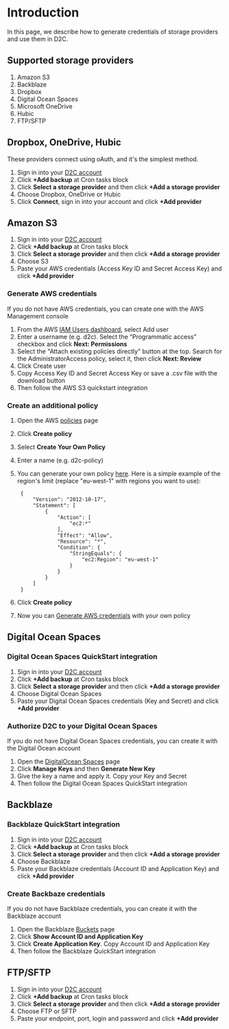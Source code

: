 # Introduction

In this page, we describe how to generate credentials of storage providers and use them in D2C.

## Supported storage providers

1. Amazon S3
2. Backblaze
3. Dropbox
4. Digital Ocean Spaces
5. Microsoft OneDrive
6. Hubic
7. FTP/SFTP

## Dropbox, OneDrive, Hubic

These providers connect using oAuth, and it's the simplest method.

1. Sign in into your [D2C account](https://panel.d2c.io/account/login)
2. Click **+Add backup** at Cron tasks block
3. Click **Select a storage provider** and then click **+Add a storage provider**
4. Choose Dropbox, OneDrive or Hubic
5. Click **Connect**, sign in into your account and click **+Add provider**

## Amazon S3

1. Sign in into your [D2C account](https://panel.d2c.io/account/login)
2. Click **+Add backup** at Cron tasks block
3. Click **Select a storage provider** and then click **+Add a storage provider**
4. Choose S3
5. Paste your AWS credentials (Access Key ID and Secret Access Key) and click **+Add provider**

### Generate AWS credentials

If you do not have AWS credentials, you can create one with the AWS Management console

1. From the AWS [IAM Users dashboard](https://console.aws.amazon.com/iam/home?#/users), select Add user
2. Enter a username (e.g. d2c). Select the “Programmatic access” checkbox and click **Next: Permissions**
3. Select the "Attach existing policies directly" button at the top. Search for the AdministratorAccess policy, select it, then click **Next: Review**
4. Click Create user
5. Copy Access Key ID and Secret Access Key or save a .csv file with the download button
6. Then follow the AWS S3 quickstart integration

### Create an additional policy

1. Open the AWS [policies](https://console.aws.amazon.com/iam/home?#/policies) page
2. Click **Create policy**
3. Select **Create Your Own Policy**
4. Enter a name (e.g. d2c-policy)
5. You can generate your own policy [here](https://awspolicygen.s3.amazonaws.com). Here is a simple example of the region's limit (replace "eu-west-1" with regions you want to use):

        {
            "Version": "2012-10-17",
            "Statement": [
                {
                    "Action": [
                        "ec2:*"
                    ],
                    "Effect": "Allow",
                    "Resource": "*",
                    "Condition": {
                        "StringEquals": {
                            "ec2:Region": "eu-west-1"
                        }
                    }
                }
            ]
        }

6. Click **Create policy**
7. Now you can [Generate AWS credentials](/getting-started/cloud-providers/#generate-aws-credentials) with your own policy

## Digital Ocean Spaces

### Digital Ocean Spaces QuickStart integration

1. Sign in into your [D2C account](https://panel.d2c.io/account/login)
2. Click **+Add backup** at Cron tasks block
3. Click **Select a storage provider** and then click **+Add a storage provider**
4. Choose Digital Ocean Spaces
5. Paste your Digital Ocean Spaces credentials (Key and Secret) and click **+Add provider**

### Authorize D2C to your Digital Ocean Spaces

If you do not have Digital Ocean Spaces credentials, you can create it with the Digital Ocean account

1. Open the [DigitalOcean Spaces](https://cloud.digitalocean.com/spaces) page
2. Click **Manage Keys** and then **Generate New Key**
3. Give the key a name and apply it. Copy your Key and Secret
4. Then follow the Digital Ocean Spaces QuickStart integration

## Backblaze

### Backblaze QuickStart integration

1. Sign in into your [D2C account](https://panel.d2c.io/account/login)
2. Click **+Add backup** at Cron tasks block
3. Click **Select a storage provider** and then click **+Add a storage provider**
4. Choose Backblaze
5. Paste your Backblaze credentials (Account ID and Application Key) and click **+Add provider**

### Create Backbaze credentials

If you do not have Backblaze credentials, you can create it with the Backblaze account

1. Open the Backblaze [Buckets](https://secure.backblaze.com/b2_buckets.htm) page
2. Click **Show Account ID and Application Key**
3. Click **Create Application Key**. Copy Account ID and Application Key
4. Then follow the Backblaze QuickStart integration

## FTP/SFTP

1. Sign in into your [D2C account](https://panel.d2c.io/account/login)
2. Click **+Add backup** at Cron tasks block
3. Click **Select a storage provider** and then click **+Add a storage provider**
4. Choose FTP or SFTP
5. Paste your endpoint, port, login and password and click **+Add provider**
